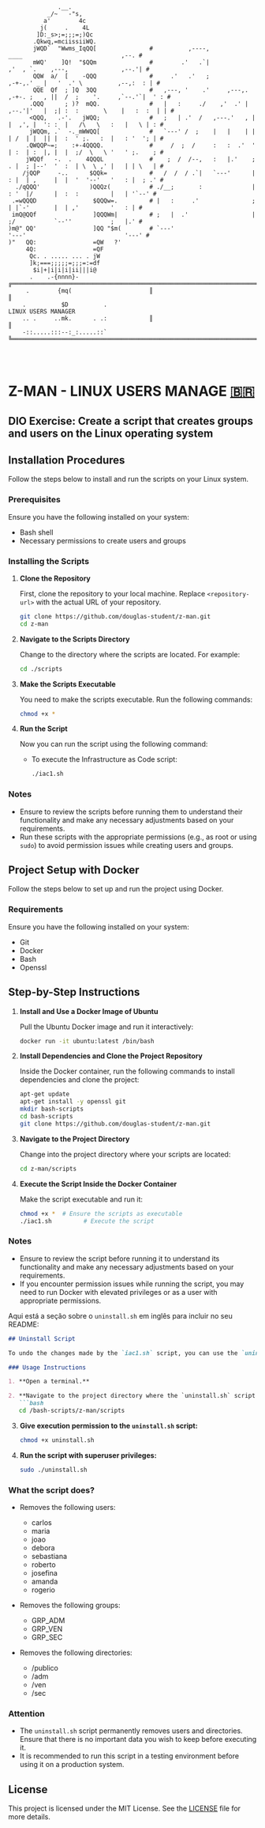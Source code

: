 ```


              .__.                      
           _/~   -"s,                   
          a'        4c                  
         j(     .    4L                 
        ]D:_s>;=;;;=;)Qc                
       .Qkwq,=mciissiiWQ.               
       jWQD`  "Wwms_IqQQ[               #          ,----,                      ____                            ,--. #
       mWQ'    ]Q!  "$QQm               #        .'   .`|                    ,'  , `.    ,---,               ,--.'| #
       QQW  a/  [    -QQQ               #     .'   .'   ;                 ,-+-,.' _ |   '  .' \          ,--,:  : | #
       QQE  Qf  ; ]Q  3QQ               #   ,---, '    .'     ,---,.   ,-+-. ;   , ||  /  ;    '.     ,`--.'`|  ' : #
      .QQQ      ; )?  mQQ.              #   |   :     ./    ,'  .' |  ,--.'|'   |  ;| :  :       \    |   :  :  | | #
      <QQQ,   .-'.   jWQQ;              #   ;   | .'  /   ,---.'   , |   |  ,', |  ': :  |   /\   \   :   |   \ | : #
      jWQQm, .`  -._mWWQQ[              #   `---' /  ;    |   |    | |   | /  | |  || |  :  ' ;.   :  |   : '  '; | #
     .QWQQP~=;    :+-4QQQQ.             #     /  ;  /     :   :  .'  '   | :  | :  |, |  |  ;/  \   \ '   ' ;.    ; #
     jWQQf   -.  .    4QQQL             #    ;  /  /--,   :   |.'    ;   . |  ; |--'  '  :  | \  \ ,' |   | | \   | #
    /jQQP     -..      $QQk=            #   /  /  / .`|   `---'      |   : |  | ,     |  |  '  '--'   '   : |  ; .' #
  ./qQQQ'              )QQQz(           # ./__;       :              |   : '  |/      |  :  :         |   | '`--' #
 .=wQQQD                $QQQw=.         # |   :     .'               ;   | |`-'       |  | ,'         '   : | #
 imQ@QQf                ]QQQWm|         # ;   |  .'                  |   ;/           `--''           ;   |.' #
)m@" QQ'                ]QQ "$m(        # `---'                      '---'                            '---' #
)"   QQ:                =QW   ?'        
     4Q:                =QF             
      Qc. . ..... ... . jW              
      ]k;===;;;;;=;;;=:=df              
       $i|+|i|i|i|ii|||i@               
      .    .-{nnnn}-                    ╔═══════════════════════════════════════════════════════════════════════════╗
     .        {mq(                      ║                                                                           ║
    .          $D          .                                      LINUX USERS MANAGER
    .. .     ..mk.      . .:            ║                                                                           ║
    -::.....:::--:_:.....::`            ╚═══════════════════════════════════════════════════════════════════════════╝
                                        
                                        


```
# Z-MAN - LINUX USERS MANAGE [:brazil:](LEIAME.md)
## DIO Exercise: Create a script that creates groups and users on the Linux operating system

## Installation Procedures

Follow the steps below to install and run the scripts on your Linux system.

### Prerequisites

Ensure you have the following installed on your system:
- Bash shell
- Necessary permissions to create users and groups

### Installing the Scripts

1. **Clone the Repository**

   First, clone the repository to your local machine. Replace `<repository-url>` with the actual URL of your repository.

   ```bash
   git clone https://github.com/douglas-student/z-man.git
   cd z-man
   ```

2. **Navigate to the Scripts Directory**

   Change to the directory where the scripts are located. For example:

   ```bash
   cd ./scripts
   ```

3. **Make the Scripts Executable**

   You need to make the scripts executable. Run the following commands:

   ```bash
   chmod +x *
   ```

4. **Run the Script**

   Now you can run the script using the following command:

   - To execute the Infrastructure as Code script:
     ```bash
     ./iac1.sh
     ```

### Notes

- Ensure to review the scripts before running them to understand their functionality and make any necessary adjustments based on your requirements.
- Run these scripts with the appropriate permissions (e.g., as root or using `sudo`) to avoid permission issues while creating users and groups.

## Project Setup with Docker

Follow the steps below to set up and run the project using Docker.

### Requirements

Ensure you have the following installed on your system:

- Git
- Docker
- Bash
- Openssl

## Step-by-Step Instructions

1. **Install and Use a Docker Image of Ubuntu**

   Pull the Ubuntu Docker image and run it interactively:

   ```bash
   docker run -it ubuntu:latest /bin/bash
   ```

2. **Install Dependencies and Clone the Project Repository**

   Inside the Docker container, run the following commands to install dependencies and clone the project:

   ```bash
   apt-get update
   apt-get install -y openssl git
   mkdir bash-scripts
   cd bash-scripts
   git clone https://github.com/douglas-student/z-man.git
   ```

3. **Navigate to the Project Directory**

   Change into the project directory where your scripts are located:

   ```bash
   cd z-man/scripts
   ```

4. **Execute the Script Inside the Docker Container**

   Make the script executable and run it:

   ```bash
   chmod +x *  # Ensure the scripts as executable
   ./iac1.sh         # Execute the script
   ```

### Notes

- Ensure to review the script before running it to understand its functionality and make any necessary adjustments based on your requirements.
- If you encounter permission issues while running the script, you may need to run Docker with elevated privileges or as a user with appropriate permissions.



Aqui está a seção sobre o `uninstall.sh` em inglês para incluir no seu README:

```markdown
## Uninstall Script

To undo the changes made by the `iac1.sh` script, you can use the `uninstall.sh` script. This script will remove the users, groups, and directories that were created during the execution of `iac1.sh`.

### Usage Instructions

1. **Open a terminal.**

2. **Navigate to the project directory where the `uninstall.sh` script is located.**
   ```bash
   cd /bash-scripts/z-man/scripts
   ```

3. **Give execution permission to the `uninstall.sh` script:**
   ```bash
   chmod +x uninstall.sh
   ```

4. **Run the script with superuser privileges:**
   ```bash
   sudo ./uninstall.sh
   ```

### What the script does?

- Removes the following users:
  - carlos
  - maria
  - joao
  - debora
  - sebastiana
  - roberto
  - josefina
  - amanda
  - rogerio

- Removes the following groups:
  - GRP_ADM
  - GRP_VEN
  - GRP_SEC

- Removes the following directories:
  - /publico
  - /adm
  - /ven
  - /sec

### Attention

- The `uninstall.sh` script permanently removes users and directories. Ensure that there is no important data you wish to keep before executing it.
- It is recommended to run this script in a testing environment before using it on a production system.

## License

This project is licensed under the MIT License. See the [LICENSE](./LICENSE) file for more details.
